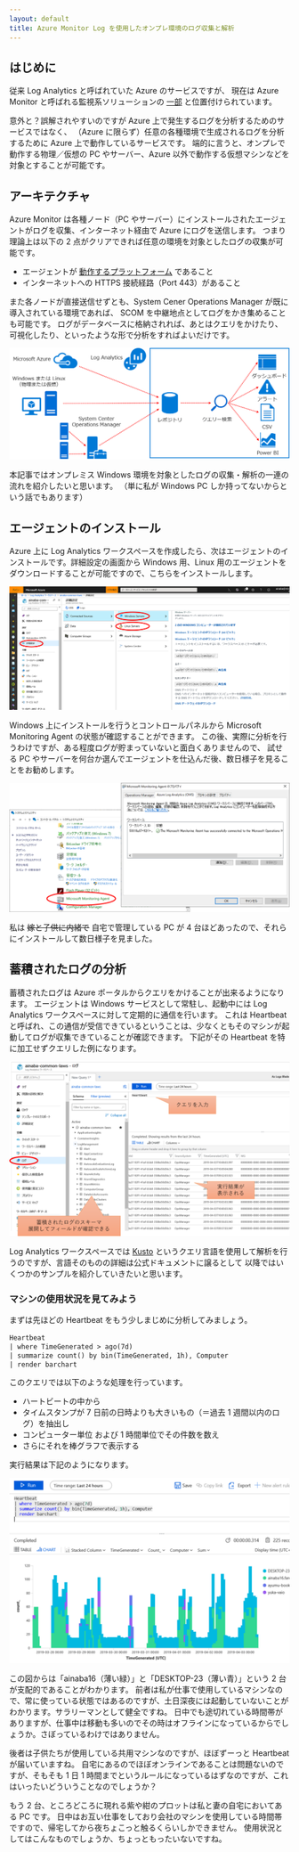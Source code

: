 ```yaml
---
layout: default
title: Azure Monitor Log を使用したオンプレ環境のログ収集と解析
---
```


## はじめに

従来 Log Analytics と呼ばれていた Azure のサービスですが、
現在は Azure Monitor と呼ばれる監視系ソリューションの
[一部](https://docs.microsoft.com/ja-jp/azure/azure-monitor/azure-monitor-log-hub)
と位置付けられています。

意外と？誤解されやすいのですが Azure 上で発生するログを分析するためのサービスではなく、 
（Azure に限らず）任意の各種環境で生成されるログを分析するために Azure 上で動作しているサービスです。
端的に言うと、オンプレで動作する物理／仮想の PC やサーバー、Azure 以外で動作する仮想マシンなどを対象とすることが可能です。

## アーキテクチャ

Azure Monitor は各種ノード（PC やサーバー）にインストールされたエージェントがログを収集、インターネット経由で Azure にログを送信します。
つまり理論上は以下の 2 点がクリアできれば任意の環境を対象としたログの収集が可能です。

- エージェントが [動作するプラットフォーム](https://docs.microsoft.com/ja-jp/azure/azure-monitor/platform/log-analytics-agent#supported-windows-operating-systems) であること
- インターネットへの HTTPS 接続経路（Port 443）があること

また各ノードが直接送信せずとも、System Cener Operations Manager が既に導入されている環境であれば、
SCOM を中継地点としてログをかき集めることも可能です。
ログがデータベースに格納されれば、あとはクエリをかけたり、可視化したり、といったような形で分析をすればよいだけです。

![Log Analyticsのアーキテクチャ](./images/architecture-of-log-analytics.png)

本記事ではオンプレミス Windows 環境を対象としたログの収集・解析の一連の流れを紹介したいと思います。
（単に私が Windows PC しか持ってないからという話でもあります）

## エージェントのインストール

Azure 上に Log Analytics ワークスペースを作成したら、次はエージェントのインストールです。詳細設定の画面から Windows 用、Linux 用のエージェントをダウンロードすることが可能ですので、こちらをインストールします。

![エージェントの取得](./images/download-agent.png)

Windows 上にインストールを行うとコントロールパネルから Microsoft Monitoring Agent の状態が確認することができます。
この後、実際に分析を行うわけですが、ある程度ログが貯まっていないと面白くありませんので、
試せる PC やサーバーを何台か選んでエージェントを仕込んだ後、数日様子を見ることをお勧めします。

![インストールされたエージェント](./images/installed-agent.png)

私は ~~嫁と子供に内緒で~~ 自宅で管理している PC が 4 台ほどあったので、それらにインストールして数日様子を見ました。

## 蓄積されたログの分析

蓄積されたログは Azure ポータルからクエリをかけることが出来るようになります。
エージェントは Windows サービスとして常駐し、起動中には Log Analytics ワークスペースに対して定期的に通信を行います。 
これは Heartbeat と呼ばれ、この通信が受信できているということは、少なくともそのマシンが起動してログが収集できていることが確認できます。
下記がその Heartbeat を特に加工せずクエリした例になります。

![ポータルでログをクエリ](./images/la-query-heartbeat.png)

Log Analytics ワークスペースでは
[Kusto](https://docs.microsoft.com/ja-jp/azure/azure-monitor/log-query/query-language)
というクエリ言語を使用して解析を行うのですが、言語そのものの詳細は公式ドキュメントに譲るとして
以降ではいくつかのサンプルを紹介していきたいと思います。

### マシンの使用状況を見てみよう

まずは先ほどの Heartbeat をもう少しまじめに分析してみましょう。

```
Heartbeat
| where TimeGenerated > ago(7d)
| summarize count() by bin(TimeGenerated, 1h), Computer
| render barchart 
```

このクエリでは以下のような処理を行っています。

- ハートビートの中から
- タイムスタンプが 7 日前の日時よりも大きいもの（＝過去 1 週間以内のログ）を抽出し
- コンピューター単位 および 1 時間単位でその件数を数え
- さらにそれを棒グラフで表示する

実行結果は下記のようになります。

![マシンの使用状況](./images/la-query-usage.png)

この図からは「ainaba16（薄い緑）」と「DESKTOP-23（薄い青）」という 2 台が支配的であることがわかります。
前者は私が仕事で使用しているマシンなので、常に使っている状態ではあるのですが、土日深夜には起動していないことがわかります。サラリーマンとして健全ですね。
日中でも途切れている時間帯がありますが、仕事中は移動も多いのでその時はオフラインになっているからでしょうか。さぼっているわけではありません。

後者は子供たちが使用している共用マシンなのですが、ほぼずーっと Heartbeat が届いていますね。
自宅にあるのでほぼオンラインであることは問題ないのですが、そもそも 1 日 1 時間までというルールになっているはずなのですが、これはいったいどういうことなのでしょうか？

もう 2 台、ところどころに現れる紫や紺のプロットは私と妻の自宅においてある PC です。
日中はお互い仕事をしており会社のマシンを使用している時間帯ですので、帰宅してから夜ちょこっと触るくらいしかできません。
使用状況としてはこんなものでしょうか、ちょっともったいないですね。


